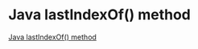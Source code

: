 # Java lastIndexOf() method
[Java lastIndexOf() method](https://aiwithcloud.com/2022/09/16/java_lastindexof_method/)